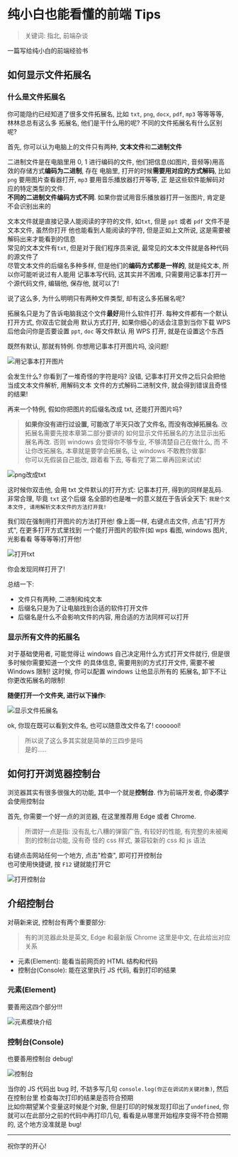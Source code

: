 # 纯小白也能看懂的前端 Tips

> 关键词: 指北, 前端杂谈

一篇写给纯小白的前端经验书

## 如何显示文件拓展名

### 什么是文件拓展名

你可能隐约已经知道了很多文件拓展名, 比如 `txt`, `png`, `docx`, `pdf`, `mp3` 等等等等, 林林总总有这么多
拓展名, 他们是干什么用的呢? 不同的文件拓展名有什么区别呢?

首先, 你可以认为电脑上的文件只有两种, **文本文件**和**二进制文件**

二进制文件是在电脑里用 0, 1 进行编码的文件, 他们把信息(如图片, 音频等)用高效的存储方式**编码为二进制**, 存在
电脑里, 打开的时候**需要用对应的方式解码**, 比如 `png` 要用图片查看器打开, `mp3` 要用音乐播放器打开等等, 正
是这些软件能解码对应的特定类型的文件.  
**不同的二进制文件编码方式不同**. 如果你尝试用音乐播放器打开一张图片, 肯定是不会识别出来的

文本文件就是直接记录人能阅读的字符的文件, 如`txt`, 但是 `ppt` 或者 `pdf` 文件不是文本文件, 虽然你打开
他也能看到人能阅读的字符, 但是正如上文所说, 这是需要被解码出来才能看到的信息  
常见的文本文件有`txt`, 但是对于我们程序员来说, 最常见的文本文件就是各种代码的源文件了  
尽管文本文件的后缀名多种多样, 但是他们的**编码方式都是一样的**, 就是纯文本, 所以你可能听说过有人能用
记事本写代码, 这其实并不困难, 只需要用记事本打开一个源代码文件, 编辑他, 保存他, 就可以了!

说了这么多, 为什么明明只有两种文件类型, 却有这么多拓展名呢?

拓展名只是为了告诉电脑我这个文件**最好**用什么软件打开. 每种文件都有一个默认打开方式, 你双击它就会用
默认方式打开, 如果你细心的话会注意到当你下载 WPS 后他会问你是否要设置 `ppt`, `doc` 等文件默认
用 WPS 打开, 就是在设置这个东西

既然有默认, 那就有特例. 你想用记事本打开图片吗, 没问题!

![用记事本打开图片](img/用记事本打开图片.png)

会发生什么? 你看到了一堆奇怪的字符是吗? 没错, 记事本打开文件之后只会把他当成文本文件解析, 用解码文本
文件的方式解码二进制文件, 就会得到错误且奇怪的结果!

再来一个特例, 假如你把图片的后缀名改成 txt, 还能打开图片吗?

> **如果你没有进行过设置, 可能改了半天只改了文件名, 而没有改掉拓展名**. 改拓展名需要先按本章第二部分要讲的
> 如何显示文件拓展名的方法显示出拓展名再改. 否则 windows 会觉得你不够专业, 不够清楚自己在做什么, 而
> 不让你改拓展名, 本章就是要学会拓展名, 让 windows 不敢教你做事!  
> 你可以先假装自己能改, 跟着看下去, 等看完了第二章再回来试试!

![png改成txt](img/png改成txt.png)

这时候你双击他, 会用 txt 文件默认的打开方式: 记事本打开, 得到的同样是乱码. 非常合理, 毕竟 `txt` 这个后缀
名全部的也是唯一的意义就在于告诉全天下: `我是个文本文件, 请用解析文本文件的方法打开我!`

我们现在强制用打开图片的方法打开他! 像上面一样, 右键点击文件, 点击"打开方式", 在更多打开方式里找到
一个能打开图片的软件(如 wps 看图, windows 图片, 光影看看 等等等等)打开他!

![打开txt](img/打开txt.png)

你会发现同样打开了!

总结一下:

- 文件只有两种, 二进制和纯文本
- 后缀名只是为了让电脑找到合适的软件打开文件
- 后缀名是什么不会影响文件的内容, 用合适的方法同样可以打开

### 显示所有文件的拓展名

对于基础使用者, 可能觉得让 windows 自己决定用什么方式打开文件就行, 但是很多时候你需要知道一个文件
的具体信息, 需要用别的方式打开文件, 需要不被 Windows 限制! 这时候, 你可以配置 windows 让他显示所有的
拓展名, 卸下不让你更改拓展名的限制!

**随便打开一个文件夹, 进行以下操作:**

![显示文件拓展名](img/显示文件拓展名.png)

ok, 你现在既可以看到文件名, 也可以随意改文件名了! coooool!

> 所以说了这么多其实就是简单的三四步是吗  
> 是的.....

## 如何打开浏览器控制台

浏览器其实有很多很强大的功能, 其中一个就是**控制台**. 作为前端开发者, 你**必须**学会使用控制台

首先, 你需要一个好一点的浏览器, 在这里推荐用 Edge 或者 Chrome.

> 所谓好一点是指: 没有乱七八糟的弹窗广告, 有较好的性能, 有完整的未被阉割的控制台功能, 没有奇
> 怪的 css 样式, 兼容较新的 css 和 js 语法

右键点击网站任何一个地方, 点击"检查", 即可打开控制台  
也可使用快捷键, 按 `F12` 键就能打开它

![打开控制台](img/打开控制台.png)

## 介绍控制台

对萌新来说, 控制台有两个重要部分:

> 有的浏览器此处是英文, Edge 和最新版 Chrome 这里是中文, 在此给出对应关系

- 元素(Element): 能看当前网页的 HTML 结构和代码
- 控制台(Console): 能在这里执行 JS 代码, 看到打印的结果

### 元素(Element)

要善用这四个部分!!!

![元素模块介绍](img/元素模块介绍.png)

### 控制台(Console)

也要善用控制台 debug!

![控制台](img/控制台.png)

当你的 JS 代码出 bug 时, 不妨多写几句 `console.log(你正在调试的关键对象)`, 然后在控制台里
检查每次打印的结果是否符合预期  
比如你期望某个变量这时候是个对象, 但是打印的时候发现打印出了`undefined`, 你
就可以在此部分之前的代码中再打印几句, 看看是从哪里开始程序变得不符合预期的, 这个地方没准就是 bug!

---

祝你学的开心!
